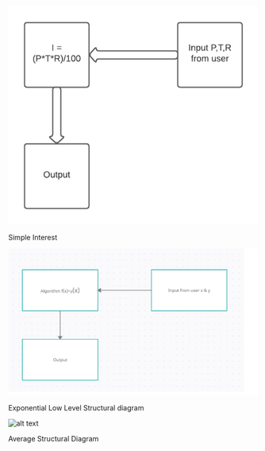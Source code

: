 ![alt text](https://github.com/99003512/SDLC_Calculator/blob/main/Architecture/Structural%20Diagrams/simple_intrestS.png)

 Simple Interest

![alt text](https://github.com/99003512/SDLC_Calculator/blob/main/Architecture/Structural%20Diagrams/Exponential%20lowlevel.png)

 Exponential Low Level Structural diagram
         
![alt text](https://github.com/99003512/SDLC_Calculator/blob/main/Architecture/Structural%20Diagrams/Average%20_Structural.jpg)

 Average Structural Diagram
